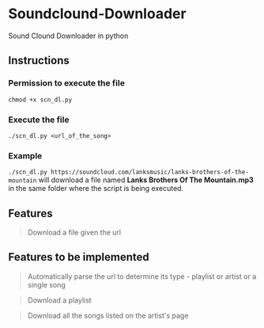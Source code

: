 # Soundclound-Downloader
Sound Clound Downloader in python

## Instructions

### Permission to execute the file
`chmod +x scn_dl.py`

### Execute the file
`./scn_dl.py <url_of_the_song>`

### Example
`./scn_dl.py https://soundcloud.com/lanksmusic/lanks-brothers-of-the-mountain` will download a file named **Lanks Brothers Of The Mountain.mp3** in the same folder where the script is being executed.

## Features
> Download a file given the url

## Features to be implemented
> Automatically parse the url to determine its type - playlist or artist or a single song

> Download a playlist

> Download all the songs listed on the artist's page
